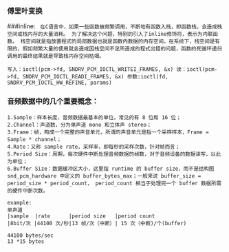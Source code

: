 ### 傅里叶变换
###inline:
`` 
    在C语言中，如果一些函数被频繁调用，不断地有函数入栈，即函数栈，会造成栈空间或栈内存的大量消耗。
 为了解决这个问题，特别的引入了inline修饰符，表示为内联函数。
 栈空间就是指放置程式的局部数据也就是函数内数据的内存空间，在系统下，栈空间是有限的，假如频繁大量的使用就会造成因栈空间不足所造成的程式出错的问题，函数的死循环递归调用的最终结果就是导致栈内存空间枯竭。
``

`
 写入：ioctl(pcm->fd, SNDRV_PCM_IOCTL_WRITEI_FRAMES, &x)
 读：ioctl(pcm->fd, SNDRV_PCM_IOCTL_READI_FRAMES, &x)
 参数:ioctl(fd, SNDRV_PCM_IOCTL_HW_REFINE, params)
`

### 音频数据中的几个重要概念：

````
1.Sample：样本长度，音频数据最基本的单位，常见的有 8 位和 16 位；
2.Channel：声道数，分为单声道 mono 和立体声 stereo；
3.Frame：帧，构成一个完整的声音单元，所谓的声音单元是指一个采样样本，Frame = Sample * channel；
4.Rate：又称 sample rate，采样率，即每秒的采样次数，针对帧而言；
5.Period Size：周期，每次硬件中断处理音频数据的帧数，对于音频设备的数据读写，以此为单位；
6.Buffer Size：数据缓冲区大小，这里指 runtime 的 buffer size，而不是结构图 snd_pcm_hardware 中定义的 buffer_bytes_max；一般来说 buffer_size = period_size * period_count， period_count 相当于处理完一个 buffer 数据所需的硬件中断次数。

example:
单声道
|sample  |rate      |period size   |period count
|8bit/次 |44100 次/秒|13 帧/次（中断）| 15 次（中断)/个(buffer)

44100 bytes/sec
13 *15 bytes
